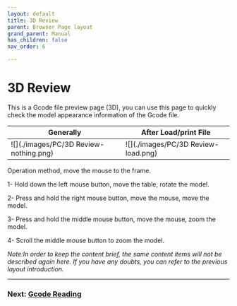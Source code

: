 ```yaml
---
layout: default
title: 3D Review
parent: Browser Page layout
grand_parent: Manual
has_children: false
nav_order: 6

---
```


# 3D Review

This is a Gcode file preview page (3D), you can use this page to quickly check the model appearance information of the Gcode file.

|Generally|After Load/print File|
|-|-|
|![](./images/PC/3D Review-nothing.png)|![](./images/PC/3D Review-load.png)|

Operation method, move the mouse to the frame.


1- Hold down the left mouse button, move the table, rotate the model.

2- Press and hold the right mouse button, move the mouse, move the model.

3- Press and hold the middle mouse button, move the mouse, zoom the model.

4- Scroll the middle mouse button to zoom the model.



_Note:In order to keep the content brief, the same content items will not be described again here. If you have any doubts, you can refer to the previous layout introduction._

---
### Next: [Gcode Reading](/Beaglecam/docs/Manual/Browser%20Page%20layout-Gcode%20Reading.md)
